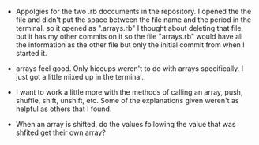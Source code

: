 - Appolgies for the two .rb doccuments in the repository. I opened the the file and didn't put the space between the file name and the period in the terminal. so it opened as ".arrays.rb" I thought about deleting that file, but it has my other commits on it so the file "arrays.rb" would have all the information as the other file but only the initial commit from when I started it. 

- arrays feel good. Only hiccups weren't to do with arrays specifically. I just got a little mixed up in the terminal.
- I want to work a little more with the methods of calling an array, push, shuffle, shift, unshift, etc. Some of the explanations given weren't as helpful as others that I found. 
- When an array is shifted, do the values following the value that was shfited get their own array?